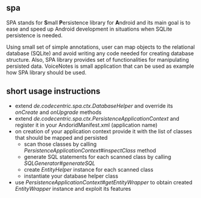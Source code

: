 ## spa
SPA stands for **S**mall **P**ersistence library for **A**ndroid and its main goal is to ease and speed up Android development in situations when SQLite persistence is needed.

Using small set of simple annotations, user can map objects to the relational database (SQLite) and avoid writing any code needed for creating database structure. Also, SPA library provides set of functionalities for manipulating persisted data.
VoiceNotes is small application that can be used as example how SPA library should be used.

## short usage instructions
- extend *de.codecentric.spa.ctx.DatabaseHelper* and override its *onCreate* and *onUpgrade* methods
- extend *de.codecentric.spa.ctx.PersistenceApplicationContext* and register it in your AndoridManifest.xml (application name)
- on creation of your application context provide it with the list of classes that should be mapped and persisted
  - scan those classes by calling *PersistenceApplicationContext#inspectClass* method
  - generate SQL statements for each scanned class by calling *SQLGenerator#generateSQL*
  - create *EntityHelper* instance for each scanned class
  - instantiate your database helper class
- use *PersistenceApplicationContext#getEntityWrapper* to obtain created *EntityWrapper* instance and exploit its features